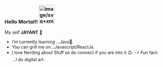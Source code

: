 ### Hello Mortal!! <img src="https://cdn.pixabay.com/photo/2016/08/16/10/18/dragon-1597583_960_720.png" width="50" height="60" alt="image/svg+xml"></img>
My self __JAYANT__ 👦
- I’m currently learning ...Java🤠.
- You can grill me on...Javascript/ReactJs.
- I love Nerding about Stuff so do connect if you are into it 😉.
-⚡ Fun fact: ...I do digital art.
<!--
**ryuk-jayant/ryuk-jayant** is a ✨ _special_ ✨ repository because its `README.md` (this file) appears on your GitHub profile.

Here are some ideas to get you started:

- 🔭 I’m currently working on ...
- 🌱 I’m currently learning ...
- 👯 I’m looking to collaborate on ...
- 🤔 I’m looking for help with ...
- 💬 Ask me about ...
- 📫 How to reach me: ...
- 😄 Pronouns: ...
- ⚡ Fun fact: ...
-->
